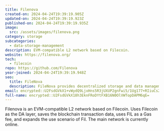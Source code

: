 ```yaml
---
title: Filenova
created-on: 2024-04-24T19:39:19.905Z
updated-on: 2024-04-24T19:39:19.923Z
published-on: 2024-04-24T19:39:19.935Z
image:
  src: /assets/images/filenova.png
category: storage
subcategories:
  - data-storage-management
description: EVM-compatible L2 network based on Filecoin.
website: https://filenova.org/
tech:
  - filecoin
repo: https://github.com/Filenova
year-joined: 2024-04-24T19:39:19.948Z
seo:
  title: FileNova
  description: FileNova provides decentralized storage and data management solutions.
email: encrypted::U2FsdGVkX1+vWydQ9LjxHns5R3jUXUP2gnFwi5/1Ug177+RIiuCs2b4dex3QZMnh
full-name: encrypted::U2FsdGVkX18h3EknFRoDYtFXB16N0OlVWTopDAPM6qE=
---
```


Filenova is an EVM-compatible L2 network based on Filecoin. Uses Filecoin as the DA layer, saves the blockchain transaction data, uses FIL as a Gas fee, and expands the use scenario of Fil. The main network is currently online.
